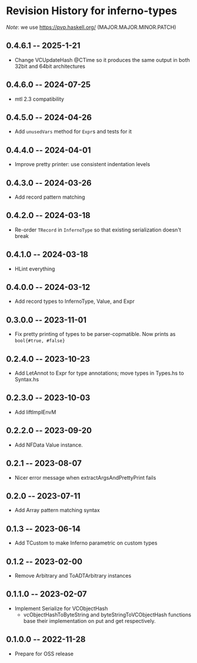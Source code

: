 # Revision History for inferno-types
*Note*: we use https://pvp.haskell.org/ (MAJOR.MAJOR.MINOR.PATCH)

## 0.4.6.1 -- 2025-1-21
* Change VCUpdateHash @CTime so it produces the same output in both 32bit and
  64bit architectures

## 0.4.6.0 -- 2024-07-25
* mtl 2.3 compatibility

## 0.4.5.0 -- 2024-04-26
* Add `unusedVars` method for `Expr`s and tests for it

## 0.4.4.0 -- 2024-04-01
* Improve pretty printer: use consistent indentation levels

## 0.4.3.0 -- 2024-03-26
* Add record pattern matching

## 0.4.2.0 -- 2024-03-18
* Re-order `TRecord` in `InfernoType` so that existing serialization doesn't break

## 0.4.1.0 -- 2024-03-18
* HLint everything

## 0.4.0.0 -- 2024-03-12
* Add record types to InfernoType, Value, and Expr

## 0.3.0.0 -- 2023-11-01
* Fix pretty printing of types to be parser-copmatible. Now prints as `bool{#true, #false}`

## 0.2.4.0 -- 2023-10-23
* Add LetAnnot to Expr for type annotations; move types in Types.hs to Syntax.hs

## 0.2.3.0 -- 2023-10-03
* Add liftImplEnvM

## 0.2.2.0 -- 2023-09-20
* Add NFData Value instance.

## 0.2.1 -- 2023-08-07
* Nicer error message when extractArgsAndPrettyPrint fails

## 0.2.0 -- 2023-07-11
* Add Array pattern matching syntax

## 0.1.3 -- 2023-06-14
* Add TCustom to make Inferno parametric on custom types

## 0.1.2 -- 2023-02-00
* Remove Arbitrary and ToADTArbitrary instances

## 0.1.1.0 -- 2023-02-07
* Implement Serialize for VCObjectHash 
  * vcObjectHashToByteString and byteStringToVCObjectHash functions base their implementation on put and get respectively.

## 0.1.0.0 -- 2022-11-28
* Prepare for OSS release
